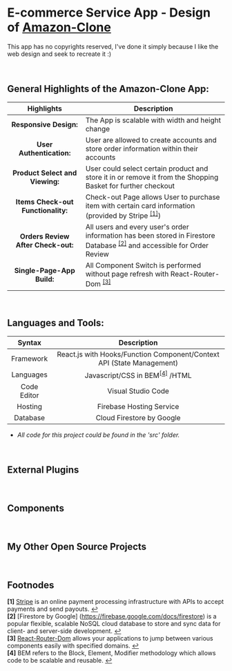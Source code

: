 

# E-commerce Service App - Design of [Amazon-Clone](https://clone-27d1c.web.app/)
 This app has no copyrights reserved, I've done it simply because I like the web design and seek to recreate it :)


</br>

## General Highlights of the Amazon-Clone App:
    
   |    Highlights                      |                         Description                                                                               |
   |:----------------------------------:| ------------------------------------------------------------------------------------------------------------------|  
   | **Responsive Design:**             | The App is scalable with width and height change                                                                  |
   | **User Authentication:**           | User are allowed to create accounts and store order information within their accounts                             |
   | **Product Select and Viewing:**    | User could select certain product and store it in or remove it from the Shopping Basket for further checkout      |
   | **Items Check-out Functionality:** | Check-out Page allows User to purchase item with certain card information (provided by Stripe <sup id="footnode_1">[[1]](#fn_1)</sup>)                    |
   | **Orders Review After Check-out:** | All users and every user's order information has been stored in Firestore Database <sup id="footnode_2">[[2]](#fn_2)</sup> and accessible for Order Review|
   | **Single-Page-App Build:**         | All Component Switch is performed without page refresh with React-Router-Dom <sup id="footnode_3">[[3]](#fn_3)</sup>           |   
</br>



## Languages and Tools:

   |    Syntax   |                         Description                                       |
   | :---------: | :-----------------------------------------------------------------------: |  
   | Framework   | React.js with Hooks/Function Component/Context API (State Management)     |
   | Languages   | Javascript/CSS in BEM<sup id="footnode_4">[[4]](#fn_4)</sup> /HTML        |
   | Code Editor | Visual Studio Code                                                        |
   | Hosting     | Firebase Hosting Service                                                  |
   | Database    | Cloud Firestore by Google                                                 |

- *All code for this project could be found in the 'src' folder.*

</br>




## External Plugins 
</br>



## Components
</br>



## My Other Open Source Projects
</br>



## Footnodes

<b id="fn_1">[1]</b> [Stripe](https://stripe.com/) is an online payment processing infrastructure with APIs to accept payments and send payouts. [↩](#footnode_1) </br>
<b id="fn_2">[2]</b> [Firestore by Google] (https://firebase.google.com/docs/firestore) is a popular flexible, scalable NoSQL cloud database to store and sync data for client- and server-side development. [↩](#footnode_2) </br>
<b id="fn_3">[3]</b> [React-Router-Dom](https://reactrouter.com/web/guides/quick-start) allows your applications to jump between various components easily with specified domains. [↩](#footnode_3) </br>
<b id="fn_4">[4]</b> BEM refers to the Block, Element, Modifier methodology which allows code to be scalable and reusable. [↩](#footnode_4) </br>




